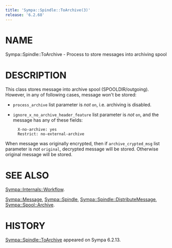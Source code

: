 ```yaml
---
title: 'Sympa::Spindle::ToArchive(3)'
release: '6.2.68'
---
```


# NAME

Sympa::Spindle::ToArchive - Process to store messages into archiving spool

# DESCRIPTION

This class stores message into archive spool (SPOOLDIR/outgoing).
However, in any of following cases, message won't be stored:

- `process_archive` list parameter is _not_ `on`, i.e. archiving is disabled.
- `ignore_x_no_archive_header_feature` list parameter is _not_ `on`,
and the message has any of these fields:

        X-no-archive: yes
        Restrict: no-external-archive

When message was originally encrypted,
then if `archive_crypted_msg` list parameter is _not_ `original`, decrypted
message will be stored.  Otherwise original message will be stored.

# SEE ALSO

[Sympa::Internals::Workflow](./Sympa-Internals-Workflow.3.md).

[Sympa::Message](./Sympa-Message.3.md),
[Sympa::Spindle](./Sympa-Spindle.3.md), [Sympa::Spindle::DistributeMessage](./Sympa-Spindle-DistributeMessage.3.md),
[Sympa::Spool::Archive](./Sympa-Spool-Archive.3.md).

# HISTORY

[Sympa::Spindle::ToArchive](./Sympa-Spindle-ToArchive.3.md) appeared on Sympa 6.2.13.
